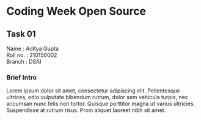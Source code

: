 # Coding Week Open Source

## Task 01

Name : Aditya Gupta\
Roll no. : 210150002\
Branch : DSAI

### Brief Intro

Lorem ipsum dolor sit amet, consectetur adipiscing elit. Pellentesque ultrices,
odio vulputate bibendum rutrum, dolor sem vehicula turpis, nec accumsan nunc 
felis non tortor. Quisque porttitor magna ut varius ultricies. Suspendisse at 
rutrum risus. Proin aliquet laoreet nibh sit amet.
